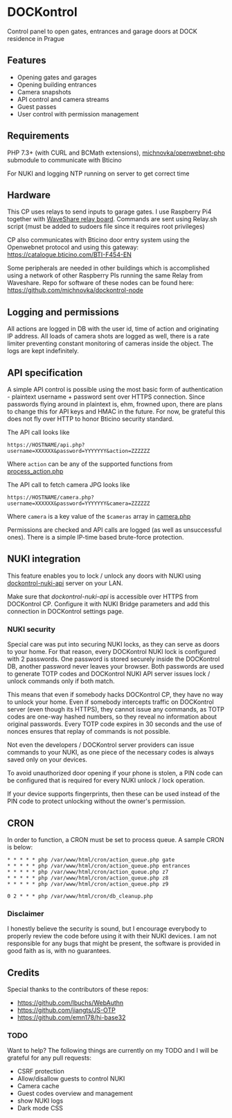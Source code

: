 # DOCKontrol

Control panel to open gates, entrances and garage doors at DOCK residence in Prague

## Features
- Opening gates and garages
- Opening building entrances
- Camera snapshots
- API control and camera streams
- Guest passes
- User control with permission management

## Requirements

PHP 7.3+ (with CURL and BCMath extensions), [michnovka/openwebnet-php](https://github.com/michnovka/openwebnet-php) submodule to communicate with Bticino

For NUKI and logging NTP running on server to get correct time

## Hardware

This CP uses relays to send inputs to garage gates. I use Raspberry Pi4 together with [WaveShare relay board](https://www.waveshare.com/wiki/RPi_Relay_Board_(B)). Commands are sent using Relay.sh script (must be added to sudoers file since it requires root privileges)

CP also communicates with Bticino door entry system using the Openwebnet protocol and using this gateway: https://catalogue.bticino.com/BTI-F454-EN

Some peripherals are needed in other buildings which is accomplished using a network of other Raspberry PIs running the same Relay from Waveshare. Repo for software of these nodes can be found here: https://github.com/michnovka/dockontrol-node

## Logging and permissions

All actions are logged in DB with the user id, time of action and originating IP address. All loads of camera shots are logged as well, there is a rate limiter preventing constant monitoring of cameras inside the object. The logs are kept indefinitely.

## API specification

A simple API control is possible using the most basic form of authentication - plaintext username + password sent over HTTPS connection. Since passwords flying around in plaintext is, ehm, frowned upon, there are plans to change this for API keys and HMAC in the future. For now, be grateful this does not fly over HTTP to honor Bticino security standard.

The API call looks like
```http request
https://HOSTNAME/api.php?username=XXXXXX&password=YYYYYYY&action=ZZZZZZ
```

Where `action` can be any of the supported functions from [process_action.php](./libs/process_action.php)

The API call to fetch camera JPG looks like
```http request
https://HOSTNAME/camera.php?username=XXXXXX&password=YYYYYYY&camera=ZZZZZZ
```

Where `camera` is a key value of the `$cameras` array in [camera.php](./camera.php)

Permissions are checked and API calls are logged (as well as unsuccessful ones). There is a simple IP-time based brute-force protection.

## NUKI integration
 
This feature enables you to lock / unlock any doors with NUKI using [dockontrol-nuki-api](https://github.com/michnovka/dockontrol-nuki-api) server on your LAN.

Make sure that *dockontrol-nuki-api* is accessible over HTTPS from DOCKontrol CP. Configure it with NUKI Bridge parameters and add this connection in DOCKontrol settings page.

### NUKI security

Special care was put into securing NUKI locks, as they can serve as doors to your home. For that reason, every DOCKontrol NUKI lock is configured with 2 passwords. One password is stored securely inside the DOCKontrol DB, another password never leaves your browser. Both passwords are used to generate TOTP codes and DOCKontrol NUKI API server issues lock / unlock commands only if both match.

This means that even if somebody hacks DOCKontrol CP, they have no way to unlock your home. Even if somebody intercepts traffic on DOCKontrol server (even though its HTTPS), they cannot issue any commands, as TOTP codes are one-way hashed numbers, so they reveal no information about original passwords. Every TOTP code expires in 30 seconds and the use of nonces ensures that replay of commands is not possible.

Not even the developers / DOCKontrol server providers can issue commands to your NUKI, as one piece of the necessary codes is always saved only on your devices.

To avoid unauthorized door opening if your phone is stolen, a PIN code can be configured that is required for every NUKI unlock / lock operation. 

If your device supports fingerprints, then these can be used instead of the PIN code to protect unlocking without the owner's permission.

## CRON

In order to function, a CRON must be set to process queue. A sample CRON is below:

```crontab
* * * * * php /var/www/html/cron/action_queue.php gate
* * * * * php /var/www/html/cron/action_queue.php entrances
* * * * * php /var/www/html/cron/action_queue.php z7
* * * * * php /var/www/html/cron/action_queue.php z8
* * * * * php /var/www/html/cron/action_queue.php z9

0 2 * * * php /var/www/html/cron/db_cleanup.php
```

### Disclaimer

I honestly believe the security is sound, but I encourage everybody to properly review the code before using it with their NUKI devices. I am not responsible for any bugs that might be present, the software is provided in good faith as is, with no guarantees.

## Credits

Special thanks to the contributors of these repos:

- https://github.com/lbuchs/WebAuthn
- https://github.com/jiangts/JS-OTP
- https://github.com/emn178/hi-base32

### TODO

Want to help? The following things are currently on my TODO and I will be grateful for any pull requests:

- CSRF protection
- Allow/disallow guests to control NUKI
- Camera cache
- Guest codes overview and management
- show NUKI logs
- Dark mode CSS
